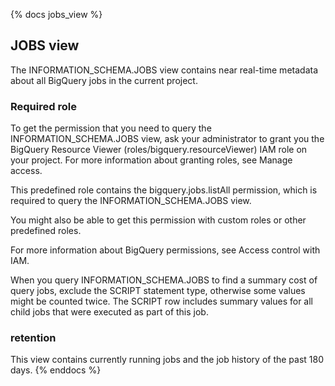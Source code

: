 {% docs jobs_view %}
## JOBS view
The INFORMATION_SCHEMA.JOBS view contains near real-time metadata about all BigQuery jobs in the current project.

### Required role
To get the permission that you need to query the INFORMATION_SCHEMA.JOBS view, ask your administrator to grant you the BigQuery Resource Viewer (roles/bigquery.resourceViewer) IAM role on your project. For more information about granting roles, see Manage access.

This predefined role contains the bigquery.jobs.listAll permission, which is required to query the INFORMATION_SCHEMA.JOBS view.

You might also be able to get this permission with custom roles or other predefined roles.

For more information about BigQuery permissions, see Access control with IAM.

When you query INFORMATION_SCHEMA.JOBS to find a summary cost of query jobs, exclude the SCRIPT statement type, otherwise some values might be counted twice. The SCRIPT row includes summary values for all child jobs that were executed as part of this job.
###  retention
This view contains currently running jobs and the job history of the past 180 days.
{% enddocs %}